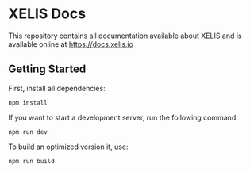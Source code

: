 # XELIS Docs

This repository contains all documentation available about XELIS and is available online at https://docs.xelis.io

## Getting Started

First, install all dependencies:
```
npm install
```

If you want to start a development server, run the following command:
```
npm run dev
```

To build an optimized version it, use:
```
npm run build
```
